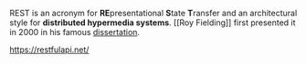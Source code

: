 REST is an acronym for **RE**presentational **S**tate **T**ransfer and an architectural style for **distributed hypermedia systems**.  [[Roy Fielding]] first presented it in 2000 in his famous [dissertation](https://www.ics.uci.edu/~fielding/pubs/dissertation/rest_arch_style.htm).

https://restfulapi.net/
